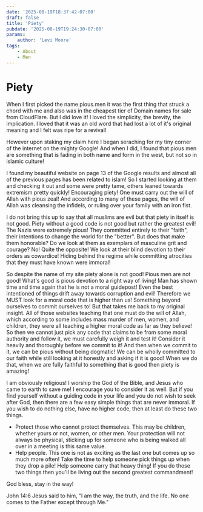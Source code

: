 ```yaml
---
date: '2025-08-19T18:37:42-07:00'
draft: false
title: 'Piety'
pubdate: '2025-08-19T19:24:30-07:00'
params:
    author: 'Levi Moore'
tags:
    - About
    - Men
---
```


# Piety
When I first picked the name pious.men it was the first thing that struck a chord with me and also was in the cheapest tier of Domain names for sale from CloudFlare. But I did love it! I loved the simplicity, the brevity, the implication. I loved that it was an old word that had lost a lot of it's original meaning and I felt was ripe for a revival!

However upon staking my claim here I began seraching for my tiny corner of the internet on the mighty Google! And when I did, I found that pious men are something that is fading in both name and form in the west, but not so in islamic culture! 

I found my beautiful website on page 13 of the Google results and almost all of the previous pages has been related to islam! So I started looking at them and checking it out and some were pretty tame, others leaned towards extremism pretty quickly! Encouraging piety! One must carry out the will of Allah with pious zeal! And according to many of these pages, the will of Allah was cleansing the infidels, or ruling over your family with an iron fist.

I do not bring this up to say that all muslims are evil but that piety in itself is not good. Piety without a good code is not good but rather the greatest evil! The Nazis were extremely pious! They committed entirely to their "faith", their intentions to change the world for the "better". But does that make them honorable? Do we look at them as exemplars of masculine grit and courage? No! Quite the opposite! We look at their blind devotion to their orders as cowardice! Hiding behind the regime while committing atrocities that they must have known were immoral! 

So despite the name of my site piety alone is not good! Pious men are not good! What's good is pious devotion to a right way of living! Man has shown time and time again that he is not a moral guidepost! Even the best intentioned of things drift away towards corruption and evil! Therefore we MUST look for a moral code that is higher than us! Something beyond ourselves to commit ourselves to! But that takes me back to my original insight. All of those websites teaching that one must do the will of Allah, which according to some includes mass murder of men, women, and children, they were all teaching a higher moral code as far as they believe! So then we cannot just pick any code that claims to be from some moral authority and follow it, we must carefully weigh it and test it! Consider it heavily and thoroughly before we commit to it! And then when we commit to it, we can be pious without being dogmatic! We can be wholly committed to our faith while still looking at it honestly and asking if it is good! When we do that, when we are fully faithful to something that is good then piety is amazing! 

I am obviously religious! I worship the God of the Bible, and Jesus who came to earth to save me! I encourage you to consider it as well. But if you find yourself without a guiding code in your life and you do not wish to seek after God, then there are a few easy simple things that are never immoral. If you wish to do nothing else, have no higher code, then at least do these two things. 
- Protect those who cannot protect themselves. This may be children, whether yours or not, women, or other men. Your protection will not always be physical, sticking up for someone who is being walked all over in a meeting is this same value. 
- Help people. This one is not as exciting as the last one but comes up so much more often! Take the time to help someone pick things up when they drop a pile! Help someone carry that heavy thing!
If you do those two things then you'll be living out the second greatest commandment!

God bless, stay in the way!

John 14:6 Jesus said to him, “I am the way, the truth, and the life. No one comes to the Father except through Me."